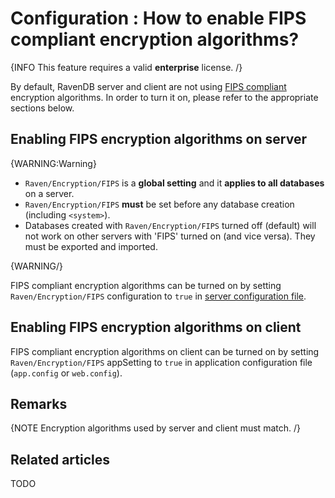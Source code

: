 # Configuration : How to enable FIPS compliant encryption algorithms?

{INFO This feature requires a valid **enterprise** license. /}

By default, RavenDB server and client are not using [FIPS compliant](http://technet.microsoft.com/en-us/library/cc180745.aspx) encryption algorithms. In order to turn it on, please refer to the appropriate sections below.

## Enabling FIPS encryption algorithms on server

{WARNING:Warning}

- `Raven/Encryption/FIPS` is a **global setting** and it **applies to all databases** on a server.
- `Raven/Encryption/FIPS` **must** be set before any database creation (including `<system>`).
- Databases created with `Raven/Encryption/FIPS` turned off (default) will not work on other servers with 'FIPS' turned on (and vice versa). They must be exported and imported.

{WARNING/}

FIPS compliant encryption algorithms can be turned on by setting `Raven/Encryption/FIPS` configuration to `true` in [server configuration file](../../server/configuration/configuration-options).

## Enabling FIPS encryption algorithms on client

FIPS compliant encryption algorithms on client can be turned on by setting `Raven/Encryption/FIPS` appSetting to `true` in application configuration file (`app.config` or `web.config`). 

## Remarks

{NOTE Encryption algorithms used by server and client must match. /}

## Related articles

TODO